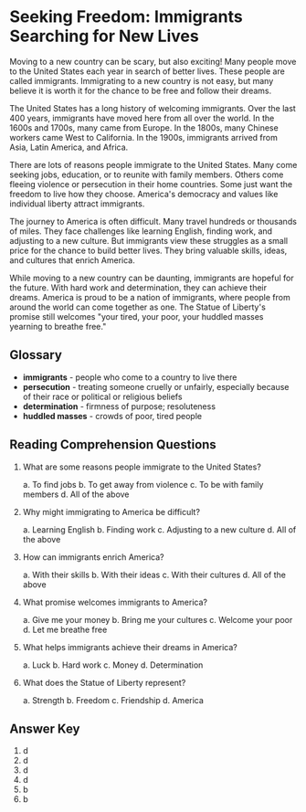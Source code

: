 # Seeking Freedom: Immigrants Searching for New Lives

Moving to a new country can be scary, but also exciting! Many people move to the United States each year in search of better lives. These people are called immigrants. Immigrating to a new country is not easy, but many believe it is worth it for the chance to be free and follow their dreams.

The United States has a long history of welcoming immigrants. Over the last 400 years, immigrants have moved here from all over the world. In the 1600s and 1700s, many came from Europe. In the 1800s, many Chinese workers came West to California. In the 1900s, immigrants arrived from Asia, Latin America, and Africa.

There are lots of reasons people immigrate to the United States. Many come seeking jobs, education, or to reunite with family members. Others come fleeing violence or persecution in their home countries. Some just want the freedom to live how they choose. America's democracy and values like individual liberty attract immigrants.

The journey to America is often difficult. Many travel hundreds or thousands of miles. They face challenges like learning English, finding work, and adjusting to a new culture. But immigrants view these struggles as a small price for the chance to build better lives. They bring valuable skills, ideas, and cultures that enrich America.

While moving to a new country can be daunting, immigrants are hopeful for the future. With hard work and determination, they can achieve their dreams. America is proud to be a nation of immigrants, where people from around the world can come together as one. The Statue of Liberty's promise still welcomes "your tired, your poor, your huddled masses yearning to breathe free."

## Glossary

- **immigrants** - people who come to a country to live there
- **persecution** - treating someone cruelly or unfairly, especially because of their race or political or religious beliefs
- **determination** - firmness of purpose; resoluteness
- **huddled masses** - crowds of poor, tired people

## Reading Comprehension Questions

1. What are some reasons people immigrate to the United States?

   a. To find jobs
   b. To get away from violence
   c. To be with family members
   d. All of the above

2. Why might immigrating to America be difficult?

   a. Learning English
   b. Finding work
   c. Adjusting to a new culture
   d. All of the above

3. How can immigrants enrich America?

   a. With their skills
   b. With their ideas
   c. With their cultures
   d. All of the above

4. What promise welcomes immigrants to America?

   a. Give me your money
   b. Bring me your cultures
   c. Welcome your poor
   d. Let me breathe free

5. What helps immigrants achieve their dreams in America?

   a. Luck
   b. Hard work
   c. Money
   d. Determination

6. What does the Statue of Liberty represent?

   a. Strength
   b. Freedom
   c. Friendship
   d. America

## Answer Key

1. d
2. d
3. d
4. d
5. b
6. b
